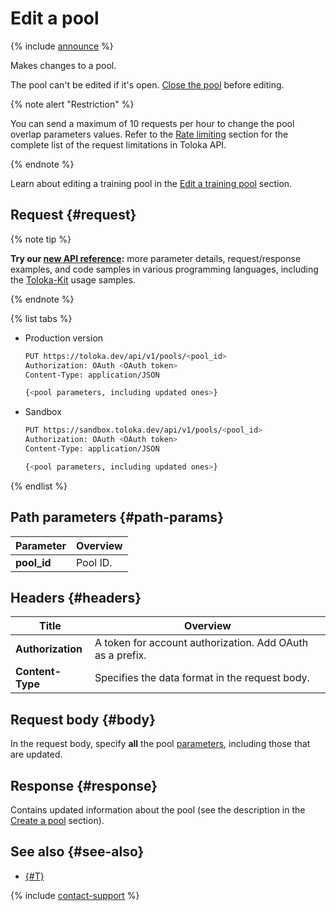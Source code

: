 # Edit a pool

{% include [announce](../_includes/announce.md) %}

Makes changes to a pool.

The pool can't be edited if it's open. [Close the pool](close-pool-for-update.md) before editing.

{% note alert "Restriction" %}

You can send a maximum of 10 requests per hour to change the pool overlap parameters values. Refer to the [Rate limiting](rate-limiting.md) section for the complete list of the request limitations in Toloka API.

{% endnote %}

Learn about editing a training pool in the [Edit a training pool](edit-training.md) section.

## Request {#request}

{% note tip %}

**Try our [new API reference](https://toloka.ai/docs/api/api-reference/#put-/pools/-id-):** more parameter details, request/response examples, and code samples in various programming languages, including the [Toloka-Kit](../../toloka-kit/index.md) usage samples.

{% endnote %}

{% list tabs %}

- Production version

    ```bash
    PUT https://toloka.dev/api/v1/pools/<pool_id>
    Authorization: OAuth <OAuth token>
    Content-Type: application/JSON

    {<pool parameters, including updated ones>}
    ```

- Sandbox

    ```bash
    PUT https://sandbox.toloka.dev/api/v1/pools/<pool_id>
    Authorization: OAuth <OAuth token>
    Content-Type: application/JSON

    {<pool parameters, including updated ones>}
    ```

{% endlist %}

## Path parameters {#path-params}

Parameter | Overview
----- | -----
**pool_id** | Pool ID.

## Headers {#headers}

Title | Overview
----- | -----
**Authorization** | A token for account authorization. Add OAuth as a prefix.
**Content-Type** | Specifies the data format in the request body.

## Request body {#body}

In the request body, specify **all** the pool [parameters](create-pool.md#pool-param), including those that are updated.

## Response {#response}

Contains updated information about the pool (see the description in the [Create a pool](create-pool.md#response) section).

## See also {#see-also}

- [{#T}](../../guide/concepts/pool-edit.md)

{% include [contact-support](../../guide/_includes/contact-support.md) %}